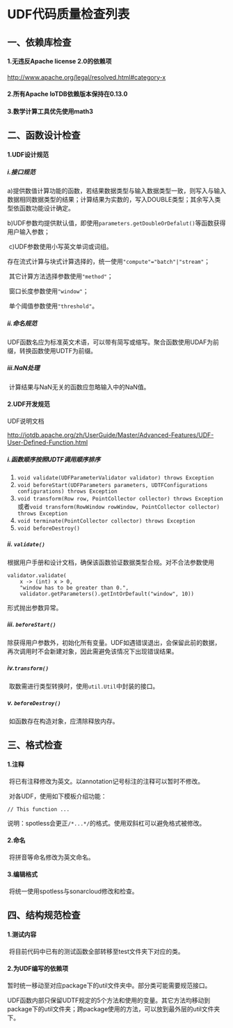 # UDF代码质量检查列表

## 一、依赖库检查

#### 1.无违反Apache license 2.0的依赖项

http://www.apache.org/legal/resolved.html#category-x

#### 2.所有Apache IoTDB依赖版本保持在0.13.0

#### 3.数学计算工具优先使用math3

## 二、函数设计检查

#### 1.UDF设计规范

##### i.接口规范

​	a)提供数值计算功能的函数，若结果数据类型与输入数据类型一致，则写入与输入数据相同数据类型的结果；计算结果为实数的，写入DOUBLE类型；其余写入类型依函数功能设计确定。

​	b)UDF参数均提供默认值，即使用`parameters.getDoubleOrDefalut()`等函数获得用户输入参数；

​	c)UDF参数使用小写英文单词或词组。

​	存在流式计算与块式计算选择的，统一使用`"compute"="batch"|"stream"`；

​	其它计算方法选择参数使用`"method"`；

​	窗口长度参数使用`"window"`；

​	单个阈值参数使用`"threshold"`。

##### ii.命名规范

​	UDF函数名应为标准英文术语，可以带有简写或缩写。聚合函数使用UDAF为前缀，转换函数使用UDTF为前缀。

##### iii.NaN处理

​	计算结果与NaN无关的函数应忽略输入中的NaN值。

#### 2.UDF开发规范

UDF说明文档

http://iotdb.apache.org/zh/UserGuide/Master/Advanced-Features/UDF-User-Defined-Function.html

##### i.函数顺序按照UDTF调用顺序排序

1. `void validate(UDFParameterValidator validator) throws Exception`
2. `void beforeStart(UDFParameters parameters, UDTFConfigurations configurations) throws Exception`
3. `void transform(Row row, PointCollector collector) throws Exception`或者`void transform(RowWindow rowWindow, PointCollector collector) throws Exception`
4. `void terminate(PointCollector collector) throws Exception`
5. `void beforeDestroy()`

##### ii. `validate()`

​	根据用户手册和设计文档，确保该函数验证数据类型合规。对不合法参数使用

```
validator.validate(
	x -> (int) x > 0,
	"window has to be greater than 0.",
	validator.getParameters().getIntOrDefault("window", 10))
```

形式抛出参数异常。

##### iii. `beforeStart()`

​	除获得用户参数外，初始化所有变量。UDF如遇错误退出，会保留此前的数据，再次调用时不会新建对象，因此需避免该情况下出现错误结果。

##### iv.`transform()`

​	取数需进行类型转换时，使用`util.Util`中封装的接口。

##### v. `beforeDestroy()`

​	如函数存在构造对象，应清除释放内存。

## 三、格式检查

#### 1.注释

​	将已有注释修改为英文。以annotation记号标注的注释可以暂时不修改。

​	对各UDF，使用如下模板介绍功能：

```
// This function ...
```

​	说明：spotless会更正`/*...*/`的格式。使用双斜杠可以避免格式被修改。

#### 2.命名

​	将拼音等命名修改为英文命名。

#### 3.编辑格式

​	将统一使用spotless与sonarcloud修改和检查。

## 四、结构规范检查

#### 1.测试内容

​	将目前代码中已有的测试函数全部转移至test文件夹下对应的类。

#### 2.为UDF编写的依赖项

​	暂时统一移动至对应package下的util文件夹中。部分类可能需要规范接口。

​	UDF函数内部只保留UDTF规定的5个方法和使用的变量。其它方法均移动到package下的util文件夹；跨package使用的方法，可以放到最外层的util文件夹下。
